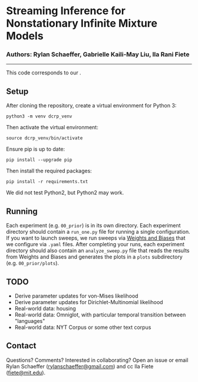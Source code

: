 # Streaming Inference for Nonstationary Infinite Mixture Models

### Authors: Rylan Schaeffer, Gabrielle Kaili-May Liu, Ila Rani Fiete

-----

This code corresponds to our .


## Setup

After cloning the repository, create a virtual environment for Python 3:

`python3 -m venv dcrp_venv`

Then activate the virtual environment:

`source dcrp_venv/bin/activate`

Ensure pip is up to date:

`pip install --upgrade pip`

Then install the required packages:

`pip install -r requirements.txt`

We did not test Python2, but Python2 may work.


## Running

Each experiment (e.g. `00_prior`) is in its own directory. Each experiment directory should contain a 
`run_one.py` file for running a single configuration. If you want to launch sweeps, 
we run sweeps via [Weights and Biases](https://wandb.ai/) that we configure via `.yaml` files. 
After completing your runs, each experiment directory should also contain an `analyze_sweep.py`
file that reads the results from Weights and Biases and generates the plots in a `plots`
subdirectory (e.g. `00_prior/plots`).

## TODO
- Derive parameter updates for von-Mises likelihood
- Derive parameter updates for Dirichlet-Multinomial likelihood
- Real-world data: housing
- Real-world data: Omniglot, with particular temporal transition between "languages"
- Real-world data: NYT Corpus or some other text corpus

## Contact

Questions? Comments? Interested in collaborating? Open an issue or 
email Rylan Schaeffer (rylanschaeffer@gmail.com) and cc Ila Fiete (fiete@mit.edu).
